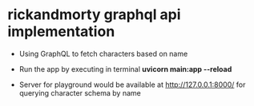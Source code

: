 # rickandmorty graphql api implementation
- Using GraphQL to fetch characters based on name

- Run the app by executing in terminal
**uvicorn main:app --reload**

- Server for playground would be available at http://127.0.0.1:8000/ for querying character schema by name

